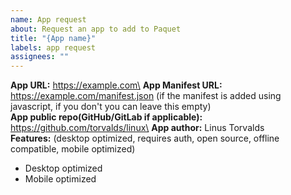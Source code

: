 ```yaml
---
name: App request
about: Request an app to add to Paquet
title: "{App name}"
labels: app request
assignees: ""
---
```


<!-- Please check https://paquet.app/docs/manifest -->

**App URL:** https://example.com\
**App Manifest URL:** https://example.com/manifest.json (if the manifest is added using javascript, if you don't you can leave this empty)\
**App public repo(GitHub/GitLab if applicable):** https://github.com/torvalds/linux\
**App author:** Linus Torvalds\
**Features:** (desktop optimized, requires auth, open source, offline compatible, mobile optimized)

-   Desktop optimized
-   Mobile optimized
